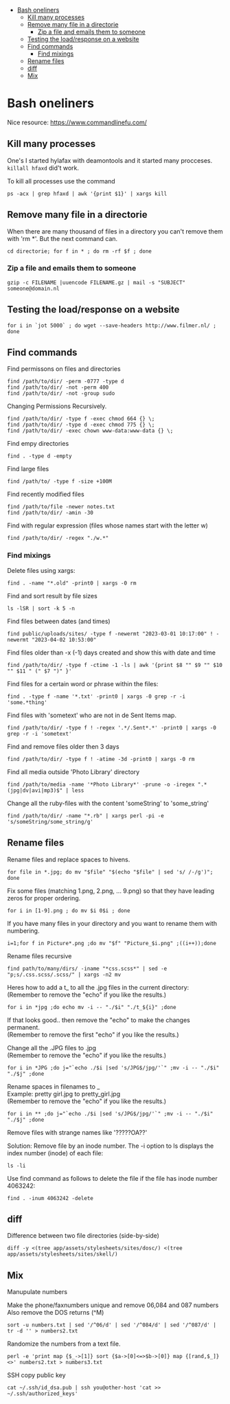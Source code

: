 - [Bash oneliners](#bash-oneliners)
  * [Kill many processes](#kill-many-processes)
  * [Remove many file in a directorie](#remove-many-file-in-a-directorie)
    + [Zip a file and emails them to someone](#zip-a-file-and-emails-them-to-someone)
  * [Testing the load/response on a website](#testing-the-loadresponse-on-a-website)
  * [Find commands](#find-commands)
    + [Find mixings](#find-mixings)
  * [Rename files](#rename-files)
  * [diff](#diff)
  * [Mix](#mix)

<!-- END TOC -->

# Bash oneliners

Nice resource: <https://www.commandlinefu.com/>

## Kill many processes

One's I started hylafax with deamontools and it started many procceses. `killall hfaxd` did't work.

To kill all processes use the command

    ps -acx | grep hfaxd | awk '{print $1}' | xargs kill

## Remove many file in a directorie

When there are many thousand of files in a directory you can't remove them with 'rm *'. But the next command can.

    cd directorie; for f in * ; do rm -rf $f ; done

### Zip a file and emails them to someone

    gzip -c FILENAME |uuencode FILENAME.gz | mail -s "SUBJECT" someone@domain.nl

## Testing the load/response on a website

    for i in `jot 5000` ; do wget --save-headers http://www.filmer.nl/ ; done

## Find commands

Find permissons on files and directories

    find /path/to/dir/ -perm -0777 -type d
    find /path/to/dir/ -not -perm 400
    find /path/to/dir/ -not -group sudo

Changing Permissions Recursively.

    find /path/to/dir/ -type f -exec chmod 664 {} \;
    find /path/to/dir/ -type d -exec chmod 775 {} \;
    find /path/to/dir/ -exec chown www-data:www-data {} \;

Find empy directories

    find . -type d -empty

Find large files

    find /path/to/ -type f -size +100M

Find recently modified files

    find /path/to/file -newer notes.txt
    find /path/to/dir/ -amin -30

Find with regular expression (files whose names start with the letter w)

    find /path/to/dir/ -regex "./w.*"

### Find mixings

Delete files using xargs:

    find . -name "*.old" -print0 | xargs -0 rm

Find and sort result by file sizes

    ls -lSR | sort -k 5 -n

Find files between dates (and times)

    find public/uploads/sites/ -type f -newermt "2023-03-01 10:17:00" ! -newermt "2023-04-02 10:53:00"

Find files older than -x (-1) days created and show this with date and time

    find /path/to/dir/ -type f -ctime -1 -ls | awk '{print $8 "" $9 "" $10 "" $11 " (" $7 ")" }'

Find files for a certain word or phrase within the files:

    find . -type f -name '*.txt' -print0 | xargs -0 grep -r -i 'some.*thing'

Find files with 'sometext' who are not in de Sent Items map.

    find /path/to/dir/ -type f ! -regex '.*/.Sent*.*' -print0 | xargs -0 grep -r -i 'sometext'

Find and remove files older then 3 days

    find /path/to/dir/ -type f ! -atime -3d -print0 | xargs -0 rm

Find all media outside 'Photo Library' directory

    find /path/to/media -name '*Photo Library*' -prune -o -iregex ".*(jpg|dv|avi|mp3)$" | less

Change all the ruby-files with the content 'someString' to 'some_string'

    find /path/to/dir/ -name "*.rb" | xargs perl -pi -e 's/someString/some_string/g'


## Rename files

Rename files and replace spaces to hivens.

    for file in *.jpg; do mv "$file" "$(echo "$file" | sed 's/ /-/g')"; done

Fix some files (matching 1.png, 2.png, ... 9.png) so that they have leading zeros for proper ordering.

    for i in [1-9].png ; do mv $i 0$i ; done

If you have many files in your directory and you want to rename them with numbering.

    i=1;for f in Picture*.png ;do mv "$f" "Picture_$i.png" ;((i++));done

Rename files recursive

    find path/to/many/dirs/ -iname "*css.scss*" | sed -e "p;s/.css.scss/.scss/" | xargs -n2 mv


Heres how to add a t_ to all the .jpg files in the current directory:
(Remember to remove the "echo" if you like the results.)

    for i in *jpg ;do echo mv -i -- "./$i" "./t_${i}" ;done

If that looks good.. then remove the "echo" to make the changes permanent. <br>
(Remember to remove the first "echo" if you like the results.)

Change all the .JPG files to .jpg<br>
(Remember to remove the "echo" if you like the results.)

    for i in *JPG ;do j="`echo ./$i |sed 's/JPG$/jpg/'`" ;mv -i -- "./$i" "./$j" ;done


Rename spaces in filenames to _ <br>
Example: pretty girl.jpg to pretty_girl.jpg<br>
(Remember to remove the "echo" if you like the results.)

    for i in ** ;do j="`echo ./$i |sed 's/JPG$/jpg/'`" ;mv -i -- "./$i" "./$j" ;done

Remove files with strange names like '?????OA??'

Solution: Remove file by an inode number.  The -i option to ls displays the index number (inode) of each file:

    ls -li

Use find command as follows to delete the file if the file has inode number 4063242:

    find . -inum 4063242 -delete

## diff

Difference between two file directories (side-by-side)

    diff -y <(tree app/assets/stylesheets/sites/dosc/) <(tree app/assets/stylesheets/sites/skell/)

## Mix

Manupulate numbers

Make the phone/faxnumbers unique and remove 06,084 and 087 numbers Also remove the DOS returns (^M)

    sort -u numbers.txt | sed '/^06/d' | sed '/^084/d' | sed '/^087/d' | tr -d '' > numbers2.txt

Randomize the numbers from a text file.

    perl -e 'print map {$_->[1]} sort {$a->[0]<=>$b->[0]} map {[rand,$_]} <>' numbers2.txt > numbers3.txt

SSH copy public key

    cat ~/.ssh/id_dsa.pub | ssh you@other-host 'cat >> ~/.ssh/authorized_keys'
